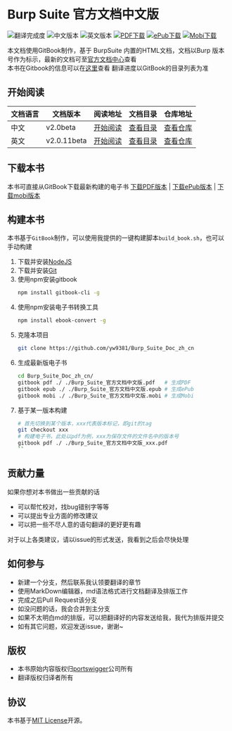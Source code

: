 # Burp Suite 官方文档中文版

![翻译完成度](https://img.shields.io/badge/翻译完成度-15/89-green.svg?style=plastic) ![中文版本](https://img.shields.io/badge/zh--cn-v2.0beta-brightgreen.svg?style=plastic) ![英文版本](https://img.shields.io/badge/en--us-v2.0.11beta-brightgreen.svg?style=plastic) [![PDF下载](https://img.shields.io/badge/downloads-PDF-blue.svg?style=plastic)](https://legacy.gitbook.com/download/pdf/book/yw9381/burp_suite_doc_zh_cn) [![ePub下载](https://img.shields.io/badge/downloads-ePub-blue.svg?style=plastic)](https://legacy.gitbook.com/download/epub/book/yw9381/burp_suite_doc_zh_cn) [![Mobi下载](https://img.shields.io/badge/downloads-Mobi-blue.svg?style=plastic)](https://legacy.gitbook.com/download/mobi/book/yw9381/burp_suite_doc_zh_cn)

本文档使用GitBook制作，基于 BurpSuite 内置的HTML文档，文档以Burp 版本号作为标示，最新的文档可至[官方文档中心](https://portswigger.net/burp/documentation)查看  
本书在Gitbook的信息可以在[这里](https://legacy.gitbook.com/book/yw9381/burp_suite_doc_zh_cn/details)查看
翻译进度以GitBook的目录列表为准

## 开始阅读

| 文档语言 | 文档版本 | 阅读地址 | 文档目录 | 仓库地址 |
| ------ | ------ | ------ | ------ | ------ |
| 中文 | v2.0beta | [开始阅读](https://yw9381.gitbooks.io/burp_suite_doc_zh_cn/content/) | [查看目录](https://yw9381.gitbooks.io/burp_suite_doc_zh_cn/content/contents.html) | [查看仓库](https://github.com/yw9381/Burp_Suite_Doc_zh_cn) |
| 英文 | v2.0.11beta | [开始阅读](https://yw9381.github.io/Burp_Suite_Doc_en_us/burp/documentation/index.html) | [查看目录](https://yw9381.github.io/Burp_Suite_Doc_en_us/burp/documentation/contents.html) | [查看仓库](https://github.com/yw9381/Burp_Suite_Doc_en_us) |

## 下载本书

本书可直接从GitBook下载最新构建的电子书
[下载PDF版本](https://legacy.gitbook.com/download/pdf/book/yw9381/burp_suite_doc_zh_cn) | [下载ePub版本](https://legacy.gitbook.com/download/epub/book/yw9381/burp_suite_doc_zh_cn) | [下载mobi版本](https://legacy.gitbook.com/download/mobi/book/yw9381/burp_suite_doc_zh_cn)

## 构建本书

本书基于`GitBook`制作，可以使用我提供的一键构建脚本`build_book.sh`，也可以手动构建

1. 下载并安装[NodeJS](https://nodejs.org/en/download/)
2. 下载并安装[Git](https://git-scm.com/downloads)
3. 使用npm安装gitbook
    ```bash
    npm install gitbook-cli -g
    ```
4. 使用npm安装电子书转换工具
    ```bash
    npm install ebook-convert -g
    ```
5. 克隆本项目
    ```bash
    git clone https://github.com/yw9381/Burp_Suite_Doc_zh_cn
    ```
6. 生成最新版电子书
    ```bash
    cd Burp_Suite_Doc_zh_cn/
    gitbook pdf ./ ./Burp_Suite_官方文档中文版.pdf   # 生成PDF
    gitbook epub ./ ./Burp_Suite_官方文档中文版.epub # 生成ePub
    gitbook mobi ./ ./Burp_Suite_官方文档中文版.mobi # 生成Mobi
    ```
7. 基于某一版本构建
    ```bash
    # 首先切换到某个版本，xxx代表版本标记，即git的tag
    git checkout xxx
    # 构建电子书，此处以pdf为例，xxx为保存文件的文件名中的版本号
    gitbook pdf ./ ./Burp_Suite_官方文档中文版_xxx.pdf
    ``

## 贡献力量

如果你想对本书做出一些贡献的话

- 可以帮忙校对，找bug错别字等等
- 可以提出专业方面的修改建议
- 可以把一些不尽人意的语句翻译的更好更有趣

对于以上各类建议，请以issue的形式发送，我看到之后会尽快处理

## 如何参与

- 新建一个分支，然后联系我认领要翻译的章节
- 使用MarkDown编辑器，md语法格式进行文档翻译及排版工作
- 完成之后Pull Request该分支
- 如没问题的话，我会合并到主分支
- 如果不太明白md的排版，可以把翻译好的内容发送给我，我代为排版并提交
- 如有其它问题，欢迎发送issue，谢谢~

## 版权

- 本书原始内容版权归[portswigger](https://portswigger.net)公司所有
- 翻译版权归译者所有

## 协议

本书基于[MIT License](https://en.wikipedia.org/wiki/MIT_License)开源。
